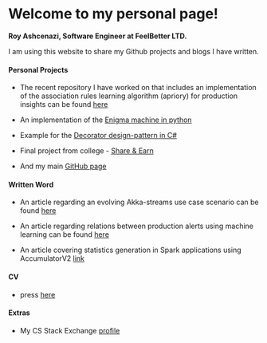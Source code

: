 # Welcome to my personal page!


**Roy Ashcenazi, Software Engineer at FeelBetter LTD.**

I am using this website to share my Github projects and blogs I have written.

#### Personal Projects


* The recent repository I have worked on that includes an implementation of the association rules learning algorithm (apriory) for production insights can be found
[here](https://github.com/royashcenazi/spark_and_stuff) 


* An implementation of the [Enigma machine in python](https://github.com/royashcenazi/The-Enigma-Machine)


* Example for the [Decorator design-pattern in C#](https://github.com/royashcenazi/Hummos-Decorator-demo)

* Final project from college - [Share & Earn](https://github.com/royashcenazi/Hummos-Decorator-demo)

* And my main [GitHub page](https://github.com/royashcenazi)


#### Written Word

* An article regarding an evolving Akka-streams use case scenario can be found [here](https://royashcenazi.medium.com/using-akka-streams-for-creating-a-pipeline-from-a-paged-api-evolving-scenario-a28a0593df91)

* An article regarding relations between production alerts using machine learning can be found [here](https://medium.com/analytics-vidhya/getting-insights-from-production-alerts-using-basic-machine-learning-44dd805d899)

* An article covering statistics generation in Spark applications using AccumulatorV2 [link](https://medium.com/@royashcenazi/producing-custom-statistics-in-spark-applications-using-accumulatorv2-14b11019e17b)


#### CV
 * press [here](CV.pdf)


#### Extras
* My CS Stack Exchange [profile](https://cs.stackexchange.com/users/106564/royashcenazi)

